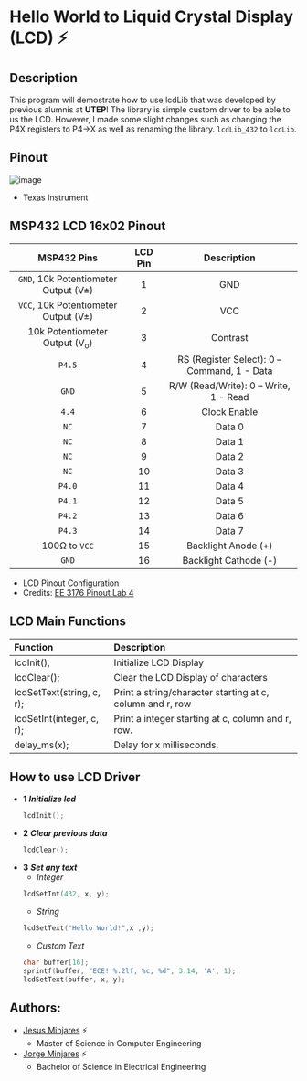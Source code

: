 # **Hello World to Liquid Crystal Display (LCD) :zap:**

## **Description**
This program will demostrate how to use lcdLib that was developed by previous alumnis at **UTEP**!
The library is simple custom driver to be able to us the LCD. However, I made some slight changes 
such as changing the P4X registers to P4->X as well as renaming the library. `lcdLib_432` to `lcdLib`.

## **Pinout**
![image](https://user-images.githubusercontent.com/60948298/146273491-d2079ae0-385a-4f9a-ac03-24f95911efea.png)
- Texas Instrument

## **MSP432 LCD 16x02 Pinout**
| **MSP432 Pins** |    **LCD Pin** |  **Description** |   
| :---:       |  :--:      |   :---:      |
| `GND`, 10k Potentiometer Output (V&#177;) | 1| GND|  
| `VCC`, 10k Potentiometer Output (V&#177;) | 2| VCC|    
| 10k Potentiometer Output (V<sub>o</sub>) | 3| Contrast|    
| `P4.5` | 4| RS (Register Select): 0 – Command, 1 - Data|    
| `GND`| 5| R/W (Read/Write): 0 – Write, 1 - Read|    
| `4.4` | 6| Clock Enable|    
| `NC`| 7| Data 0|
| `NC`| 8| Data 1|    
| `NC` | 9| Data 2|    
| `NC`| 10| Data 3|    
| `P4.0` | 11|  Data 4|    
| `P4.1` | 12|  Data 5|    
| `P4.2` | 13|  Data 6|    
| `P4.3` | 14|  Data 7|    
| 100&#8486; to `VCC`| 15| Backlight Anode (+)|    
| `GND`| 16| Backlight Cathode (-)|    
  * LCD Pinout Configuration
  * Credits: [EE 3176 Pinout Lab 4](http://www.ece.utep.edu/courses/web3376/MSP430_Labs.html)
  
## **LCD Main Functions**
|**Function** | **Description** |
| :---    | :---        |
| lcdInit();    |   Initialize LCD Display            |
| lcdClear();   | Clear the LCD Display of characters | 
| lcdSetText(string, c, r); | Print a string/character starting at c, column and r, row |
|lcdSetInt(integer, c, r); | Print a integer starting at c, column and r, row. |
|delay_ms(x); | Delay for x milliseconds. |
## **How to use LCD Driver**
- **1** ***Initialize lcd***
    ~~~c
    lcdInit();
    ~~~
- **2** ***Clear previous data***
    ~~~c
    lcdClear();
    ~~~
- **3** ***Set any text***
    - *Integer*
    ~~~c
    lcdSetInt(432, x, y);
    ~~~
    - *String*
    ~~~c
    lcdSetText("Hello World!",x ,y);
    ~~~
    - *Custom Text*
    ~~~c
    char buffer[16];
    sprintf(buffer, "ECE! %.2lf, %c, %d", 3.14, 'A', 1);
    lcdSetText(buffer, x, y);
    ~~~

## **Authors:**
  - [Jesus Minjares](https://github.com/jminjares4) :zap:
    - Master of Science in Computer Engineering
  - [Jorge Minjares](https://github.com/JorgeMinjares) :zap:
    - Bachelor of Science in Electrical Engineering